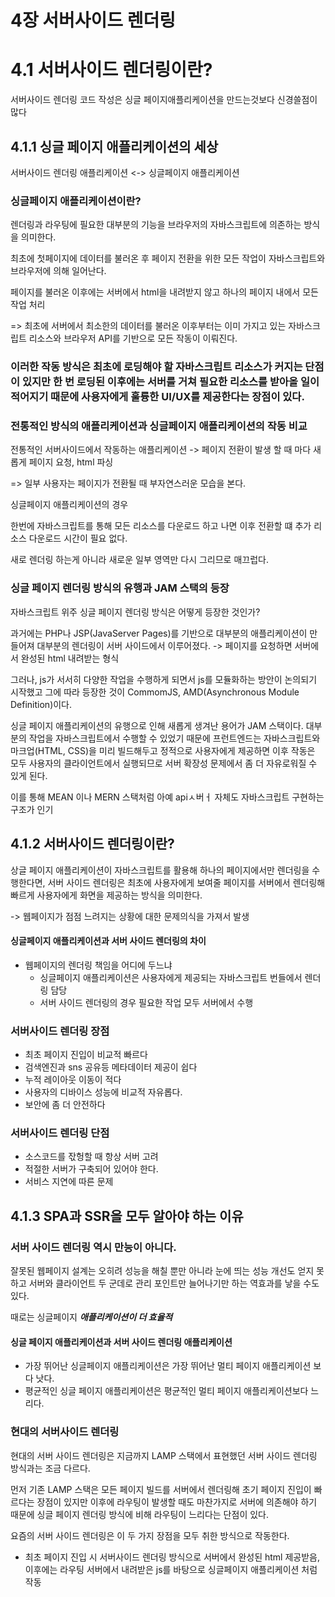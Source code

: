 # 4장 서버사이드 렌더링

# 4.1 서버사이드 렌더링이란?

서버사이드 렌더링 코드 작성은 싱글 페이지애플리케이션을 만드는것보다 신경쓸점이 많다

## 4.1.1 싱글 페이지 애플리케이션의 세상

서버사이드 렌더링 애플리케이션 <-> 싱글페이지 애플리케이션

### 싱글페이지 애플리케이션이란?

렌더링과 라우팅에 필요한 대부분의 기능을 브라우저의 자바스크립트에 의존하는 방식을 의미한다.

최초에 첫페이지에 데이터를 불러온 후 페이지 전환을 위한 모든 작업이 자바스크립트와 브라우저에 의해 일어난다.

페이지를 불러온 이후에는 서버에서 html을 내려받지 않고 하나의 페이지 내에서 모든 작업 처리

=> 최초에 서버에서 최소한의 데이터를 불러온 이후부터는 이미 가지고 있는 자바스크립트 리소스와 브라우저 API를 기반으로 모든 작동이 이뤄진다.

### 이러한 작동 방식은 최초에 로딩해야 할 자바스크립트 리소스가 커지는 단점이 있지만 한 번 로딩된 이후에는 서버를 거쳐 필요한 리소스를 받아올 일이 적어지기 때문에 사용자에게 훌륭한 UI/UX를 제공한다는 장점이 있다.

### 전통적인 방식의 애플리케이션과 싱글페이지 애플리케이션의 작동 비교

전통적인 서버사이드에서 작동하는 애플리케이션 -> 페이지 전환이 발생 할 때 마다 새롭게 페이지 요청, html 파싱

=> 일부 사용자는 페이지가 전환될 때 부자연스러운 모습을 본다.

싱글페이지 애플리케이션의 경우

한번에 자바스크립트를 통해 모든 리소스를 다운로드 하고 나면 이후 전환할 떄 추가 리소스 다운로드 시간이 필요 없다.

새로 렌더링 하는게 아니라 새로운 일부 영역만 다시 그리므로 매끄럽다.

### 싱글 페이지 렌더링 방식의 유행과 JAM 스택의 등장

자바스크립트 위주 싱글 페이지 렌더링 방식은 어떻게 등장한 것인가?

과거에는 PHP나 JSP(JavaServer Pages)를 기반으로 대부분의 애플리케이션이 만들어져 대부분의 렌더링이 서버 사이드에서 이루어졌다.
-> 페이지를 요청하면 서버에서 완성된 html 내려받는 형식

그러나, js가 서서히 다양한 작업을 수행하게 되면서 js를 모듈화하는 방안이 논의되기 시작했고 그에 따라 등장한 것이 CommomJS, AMD(Asynchronous Module Definition)이다.

싱글 페이지 애플리케이션의 유행으로 인해 새롭게 생겨난 용어가 JAM 스택이다.
대부분의 작업을 자바스크립트에서 수행할 수 있었기 때문에 프런트엔드는 자바스크립트와 마크업(HTML, CSS)을 미리 빌드해두고 정적으로 사용자에게 제공하면 이후 작동은 모두 사용자의 클라이언트에서 실행되므로 서버 확장성 문제에서 좀 더 자유로워질 수 있게 된다.

이를 통해 MEAN 이나 MERN 스택처럼 아예 apiㅅ버ㅓ 자체도 자바스크립트 구현하는 구조가 인기

## 4.1.2 서버사이드 렌더링이란?

상글 페이지 애플리케이션이 자바스크립트를 활용해 하나의 페이지에서만 렌더링을 수행한다면, 서버 사이드 렌더링은 최초에 사용자에게 보여줄 페이지를 서버에서 렌더링해 빠르게 사용자에게 화면을 제공하는 방식을 의미한다.

-> 웹페이지가 점점 느려지는 상황에 대한 문제의식을 가져서 발생

#### 싱글페이지 애플리케이션과 서버 사이드 렌더링의 차이

- 웹페이지의 렌더링 책임을 어디에 두느냐
  - 싱글페이지 애플리케이션은 사용자에게 제공되는 자바스크립트 번들에서 렌더링 담당
  - 서버 사이드 렌더링의 경우 필요한 작업 모두 서버에서 수행

### 서버사이드 렌더링 장점

- 최초 페이지 진입이 비교적 빠르다
- 검색엔진과 sns 공유등 메타데이터 제공이 쉽다
- 누적 레이아웃 이동이 적다
- 사용자의 디바이스 성능에 비교적 자유롭다.
- 보안에 좀 더 안전하다

### 서버사이드 렌더링 단점

- 소스코드를 잓헝할 때 항상 서버 고려
- 적절한 서버가 구축되어 있어야 한다.
- 서비스 지연에 따른 문제

## 4.1.3 SPA과 SSR을 모두 알아야 하는 이유

### 서버 사이드 렌더링 역시 만능이 아니다.

잘못된 웹페이지 설계는 오히려 성능을 해칠 뿐만 아니라 눈에 띄는 성능 개선도 얻지 못하고 서버와 클라이언트 두 군데로 관리 포인트만 늘어나기만 하는 역효과를 낳을 수도 있다.

때로는 싱글페이지 **_애플리케이션이 더 효율적_**

#### 싱글 페이지 애플리케이션과 서버 사이드 렌더링 애플리케이션

- 가장 뛰어난 싱글페이지 애플리케이션은 가장 뛰어난 멀티 페이지 애플리케이션 보다 낫다.
- 평균적인 싱글 페이지 애플리케이션은 평균적인 멀티 페이지 애플리케이션보다 느리다.

### 현대의 서버사이드 렌더링

현대의 서버 사이드 렌더링은 지금까지 LAMP 스택에서 표현했던 서버 사이드 렌더링 방식과는 조금 다르다.

먼저 기존 LAMP 스택은 모든 페이지 빌드를 서버에서 렌더링해 초기 페이지 진입이 빠르다는 장점이 있지만 이후에 라우팅이 발생할 때도 마찬가지로 서버에 의존해야 하기 때문에 싱글 페이지 렌더링 방식에 비해 라우팅이 느리다는 단점이 있다.

요즘의 서버 사이드 렌더링은 이 두 가지 장점을 모두 취한 방식으로 작동한다.

- 최초 페이지 진입 시 서버사이드 렌더링 방식으로 서버에서 완성된 html 제공받음, 이후에는 라우팅 서버에서 내려받은 js를 바탕으로 싱글페이지 애플리케이션 처럼 작동
